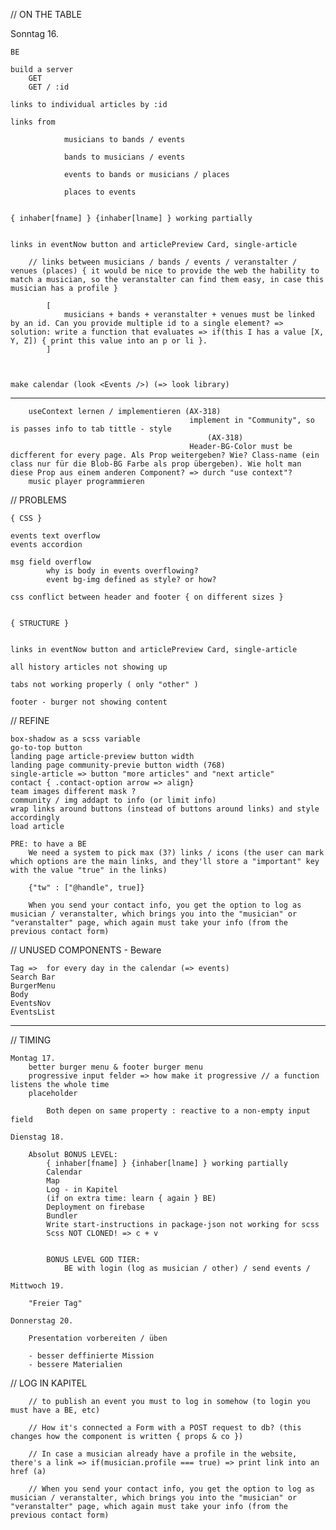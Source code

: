 // ON THE TABLE

Sonntag 16.
        
    BE

    build a server 
        GET
        GET / :id

    links to individual articles by :id

    links from
    
                musicians to bands / events

                bands to musicians / events

                events to bands or musicians / places

                places to events


    { inhaber[fname] } {inhaber[lname] } working partially


    links in eventNow button and articlePreview Card, single-article

        // links between musicians / bands / events / veranstalter / venues (places) { it would be nice to provide the web the hability to match a musician, so the veranstalter can find them easy, in case this musician has a profile }

            [ 
                musicians + bands + veranstalter + venues must be linked by an id. Can you provide multiple id to a single element? => solution: write a function that evaluates => if(this I has a value [X, Y, Z]) { print this value into an p or li }.
            ]

        

    make calendar (look <Events />) (=> look library)

***************************************************************************************************************************



        useContext lernen / implementieren (AX-318)
                                            implement in "Community", so is passes info to tab tittle - style
                                                (AX-318)
                                            Header-BG-Color must be dicfferent for every page. Als Prop weitergeben? Wie? Class-name (ein class nur für die Blob-BG Farbe als prop übergeben). Wie holt man diese Prop aus einem anderen Component? => durch "use context"?
        music player programmieren




// PROBLEMS

    { CSS }

    events text overflow 
    events accordion

    msg field overflow
            why is body in events overflowing?
            event bg-img defined as style? or how?

    css conflict between header and footer { on different sizes }


    { STRUCTURE }


    links in eventNow button and articlePreview Card, single-article

    all history articles not showing up

    tabs not working properly ( only "other" )

    footer - burger not showing content


// REFINE

    box-shadow as a scss variable
    go-to-top button
    landing page article-preview button width
    landing page community-previe button width (768)
    single-article => button "more articles" and "next article"
    contact { .contact-option arrow => align}
    team images different mask ?
    community / img addapt to info (or limit info)
    wrap links around buttons (instead of buttons around links) and style accordingly
    load article

    PRE: to have a BE
        We need a system to pick max (3?) links / icons (the user can mark which options are the main links, and they'll store a "important" key with the value "true" in the links)

        {"tw" : ["@handle", true]}

        When you send your contact info, you get the option to log as musician / veranstalter, which brings you into the "musician" or "veranstalter" page, which again must take your info (from the previous contact form)


// UNUSED COMPONENTS - Beware

    Tag =>  for every day in the calendar (=> events)
    Search Bar
    BurgerMenu
    Body
    EventsNov
    EventsList




***************************************************************************************************


// TIMING

        
    Montag 17. 
        better burger menu & footer burger menu
        progressive input felder => how make it progressive // a function listens the whole time
        placeholder

            Both depen on same property : reactive to a non-empty input field

    Dienstag 18.

        Absolut BONUS LEVEL:
            { inhaber[fname] } {inhaber[lname] } working partially
            Calendar
            Map
            Log - in Kapitel
            (if on extra time: learn { again } BE)
            Deployment on firebase
            Bundler
            Write start-instructions in package-json not working for scss
            Scss NOT CLONED! => c + v


            BONUS LEVEL GOD TIER:
                BE with login (log as musician / other) / send events / 

    Mittwoch 19.

        "Freier Tag"

    Donnerstag 20.

        Presentation vorbereiten / üben

        - besser deffinierte Mission
        - bessere Materialien

// LOG IN KAPITEL

        // to publish an event you must to log in somehow (to login you must have a BE, etc)

        // How it's connected a Form with a POST request to db? (this changes how the component is written { props & co })

        // In case a musician already have a profile in the website, there's a link => if(musician.profile === true) => print link into an href (a)

        // When you send your contact info, you get the option to log as musician / veranstalter, which brings you into the "musician" or "veranstalter" page, which again must take your info (from the previous contact form)